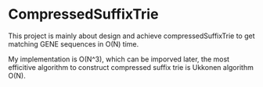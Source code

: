 # CompressedSuffixTrie

This project is mainly about design and achieve compressedSuffixTrie to get matching GENE sequences in O(N) time.

My implementation is O(N^3), which can be imporved later, the most efficitive algorithm to construct compressed suffix trie is
Ukkonen algorithm O(N).
